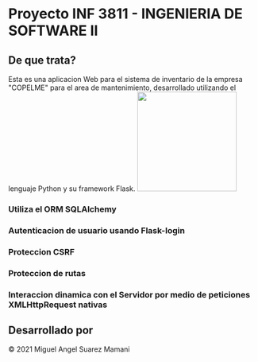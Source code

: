 # Proyecto INF 3811 - INGENIERIA DE SOFTWARE II
## De que trata?
Esta es una aplicacion Web para el sistema de inventario de la empresa "COPELME" para el area de mantenimiento, desarrollado utilizando el lenguaje Python y su framework Flask.
<img src="https://fiverr-res.cloudinary.com/images/q_auto,f_auto/gigs/46941709/original/d5ace87ba59d0d4e5151668e60e8eaf673153ff7/build-api-in-python-flask.jpg" style="text-align: center; width: 200px;">
### Utiliza el ORM SQLAlchemy
### Autenticacion de usuario usando Flask-login 
### Proteccion CSRF
### Proteccion de rutas
### Interaccion dinamica con el Servidor por medio de peticiones XMLHttpRequest nativas
## Desarrollado por
&copy; 2021 Miguel Angel Suarez Mamani 